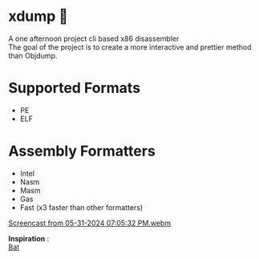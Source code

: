 # xdump 🚀
A one afternoon project cli based x86 disassembler  
The goal of the project is to create a more interactive and prettier method than Objdump.  

# Supported Formats
- PE
- ELF

# Assembly Formatters
- Intel
- Nasm
- Masm
- Gas
- Fast (x3 faster than other formatters)

[Screencast from 05-31-2024 07:05:32 PM.webm](https://github.com/louislafosse/xdump/assets/114692238/55025919-bf10-42dc-bfec-bf6946c8054a)

__Inspiration__ :  
[Bat](https://github.com/sharkdp/bat)
